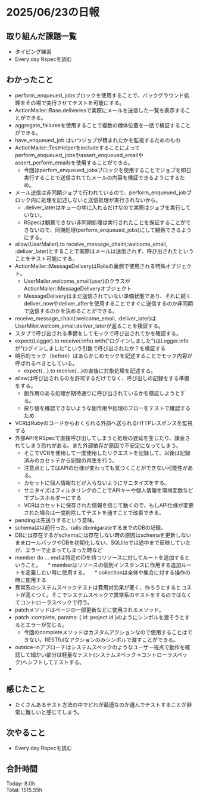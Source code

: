 # 2025/06/23の日報
## 取り組んだ課題一覧
* タイピング練習
* Every day Rspecを読む
## わかったこと 
* perform_enqueued_jobsブロックを使用することで、バックグラウンド処理をその場で実行させてテストを可能にする。
* ActionMailer::Base.deliveriesで実際にメールを送信した一覧を表示することができる。
* aggregate_failuresを使用することで複数の機体位置を一括で検証することができる。
* have_enqueued_job はいつジョブが積まれたかを監視するためのもの
* ActionMailer::TestHelperをincludeすることによってperform_enqueued_jobsやassert_enqueued_emailやassert_perform_emailsを使用することができる。
  * 今回はperfom_enqueued_jobsブロックを使用することでジョブを即日実行することで送信されてたメールの内容を検証できるようにするため。
* メール送信は非同期ジョブで行われているので、perform_enqueued_jobブロック内に処理を記述しないと送信処理が実行されないから。
  * .deliver_laterはキューの中に入れるだけなので実際はジョブを実行していない。
  * RSpecは観察できない非同期処理は実行されたことを保証することができないので、同期処理(perform_enqueued_jobs)にして観察できるようにする。
* allow(UserMailer).to receive_message_chain(:welcome_email, :deliver_later)とすることで実際はメールは送信されず、呼び出されたということをテスト可能にする。
* ActionMailer::MessageDeliveryはRailsの裏側で使用される特殊オブジェクト。
  * UserMailer.welcome_email(user)のクラスがActionMailer::MessageDeliveryオブジェクト
  * MessageDeliveryはまだ送信されていない準備状態であり、それに続くdeliver_nowやdeliver_afterを使用することですぐに送信するのか非同期で送信するのかを決めることができる。
*  receive_message_chain(:welcome_email, :deliver_later)はUserMiler.welcom_email.deliver_laterが返ることを検証する。
*  スタブで呼び出される準備をしてモックで呼び出されてかを確認する。
* expect(Logger).to receive(:info).with("ログインしました")はLogger.infoが”ログインしました”という引数で呼び出されたか？を検証する
* 明示的モック（before）はあらかじめモックを記述することでモック内容が呼ばれるべきとしている。  
  * expect(...).to receive(...)の直後に対象処理を記述する。
* allowは呼び出されるのを許可するだけでなく、呼び出しの記録をする準備をする。
  * 副作用のある処理が期待通りに呼び出されているかを検証しようとする。
  * 戻り値を確認できないような副作用や処理のフローをテストで確認するため
*  VCRはRubyのコードからおくられる外部へ送られるHTTPレスポンスを監視する
* 外部APIをRSpecで直接呼び出してしまうと処理の遅延を生じたり、課金されてしまう恐れがある。また外部依存が原因で不安定になってしまう。
  * そこでVCRを使用して一度使用したリクエストを記録して、以後は記録済みのカセッテから記録の再生を行う。
  * 注意点としてはAPIの仕様が変わっても気づくことができない可能性がある。
  * カセットに個人情報などが入らないようにサニタイズをする。
  * サニタイズはフィルタリングのことでAPIキーや個人情報を環境変数などでプレスホルダーにする
  * VCRはカセットに保存された情報を信じて動くので、もしAPI仕様が変更された場合は一度削除してテストを通すことで改善できる。
* pendingは先送りするという意味。
* schemaは以前行った。rails:db:migarateするまでのDBの記録。
* DBには存在するがschemaには存在しない時の原因はschemaを更新しないままロールバックやDBを初期化しない、SQLliteでは途中まで反映していたが、エラーで止まってしまった時など
* member do ... endは特定のIDを持つリソースに対してルートを追加するということ。
　* memberはリソースの個別インスタンスに作用する追加ルートを定義したい時に使用する。
　* collectionは全体や集合に対する操作の時に使用する
* 異常系のシステムスペックテストは費用対効果が悪く、作ろうとするとコストが高くつく。そこでシステムスペックで異常系のテストをするのではなくてコントローラスペックで行う。
* patchメソッドはページの一部更新などに使用されるメソッド。
* patch :complete, params: { id: project.id }のようにシンボルを渡そうとするとエラーが生じる。
  * 今回のcompleteメソッドはカスタムアクションなので使用することはできない。RESTfulなアクションのみシンボルで渡すことができる。
* outsice-inアプローチはシステムスペックのようなユーザー視点で動作を確認して細かい部分は軽量なテスト(システムスペック→コントローラスペック)へシフトしてテストする。
*  
       
## 感じたこと
* たくさんあるテスト方法の中でどれが最適なのか選んでテストすることが非常に難しいと感じてしまう。
## 次やること
* Every day Rspecを読む
##  合計時間 
Today: 8.0h<br>
Total: 1515.55h
